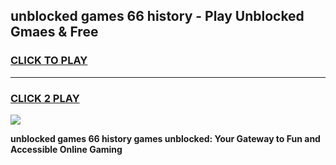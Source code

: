 
## unblocked games 66 history - Play Unblocked Gmaes & Free
<h3>
<a href="https://premium.freeplayer.one?title=unblocked_games_66_history&ref=19F">CLICK TO PLAY</a></h3>
<hr>

<h3>
<a href="https://premium.freeplayer.one?title=unblocked_games_66_history&ref=19F">CLICK 2 PLAY</a>
  
</h3>

<a href="https://premium.freeplayer.one?title=unblocked_games_66_history&ref=19F/"><img src="https://clearcache.store/games.png"></a>


**unblocked games 66 history games unblocked: Your Gateway to Fun and Accessible Online Gaming**

